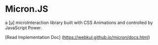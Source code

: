 # Micron.JS

a [μ] microInteraction library built with CSS Animations and controlled by JavaScript Power.

[Read Implementation Doc] (https://webkul.github.io/micron/docs.html)


